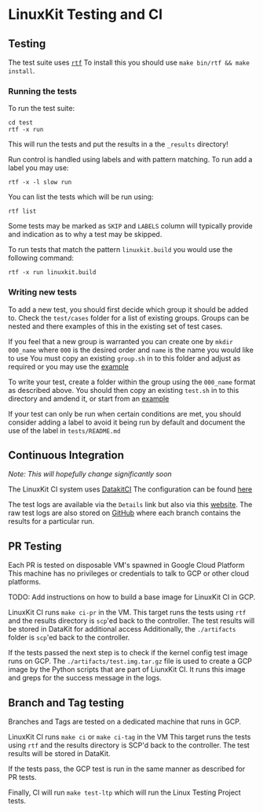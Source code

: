 LinuxKit Testing and CI
=======================

## Testing

The test suite uses [`rtf`](https://github.com/linuxkit/rtf)
To install this you should use `make bin/rtf && make install`.

### Running the tests

To run the test suite:

```
cd test
rtf -x run
```

This will run the tests and put the results in a the `_results` directory!

Run control is handled using labels and with pattern matching.
To run add a label you may use:

```
rtf -x -l slow run
```

You can list the tests which will be run using:

```
rtf list
```

Some tests may be marked as `SKIP` and `LABELS` column will typically provide and indication as to why a test may be skipped.

To run tests that match the pattern `linuxkit.build` you would use the following command:

```
rtf -x run linuxkit.build
```

### Writing new tests

To add a new test, you should first decide which group it should be added to.
Check the `test/cases` folder for a list of existing groups.
Groups can be nested and there examples of this in the existing set of test cases.

If you feel that a new group is warranted you can create one by `mkdir 000_name` where
`000` is the desired order and `name` is the name you would like to use
You must copy an existing `group.sh` in to this folder and adjust as required or you may use the
[example](https://github.com/linuxkit/rtf/tree/master/etc/templates/group.sh)

To write your test, create a folder within the group using the `000_name` format as described above.
You should then copy an existing `test.sh` in to this directory and amdend it,
or start from an [example](http://github.com/linuxkit/rtf/tree/master/etc/templates/test.sh)

If your test can only be run when certain conditions are met, you should consider adding a label to
avoid it being run by default and document the use of the label in `tests/README.md`

## Continuous Integration

*Note: This will hopefully change significantly soon*

The LinuxKit CI system uses [DatakitCI](https://github.com/moby/datakit/tree/master/ci)
The configuration can be found [here](https://github.com/linuxkit/linuxkit-ci)

The test logs are available via the `Details` link but also via this [website](https://linuxkit.datakit.ci). The raw test logs are also stored on [GitHub](https://github.com/linuxkit/linuxkit-logs) where each branch contains the results for a particular run.

## PR Testing

Each PR is tested on disposable VM's spawned in Google Cloud Platform
This machine has no privileges or credentials to talk to GCP or other cloud platforms.

TODO: Add instructions on how to build a base image for LinuxKit CI in GCP.

LinuxKit CI runs `make ci-pr` in the VM.
This target runs the tests using `rtf` and the results directory is `scp`'ed back to the controller.
The test results will be stored in DataKit for additional access
Additionally, the `./artifacts` folder is `scp`'ed back to the controller.

If the tests passed the next step is to check if the kernel config test image runs on GCP.
The `./artifacts/test.img.tar.gz` file is used to create a GCP image by the Python scripts
that are part of LiunxKit CI. It runs this image and greps for the success message in the logs.

## Branch and Tag testing

Branches and Tags are tested on a dedicated machine that runs in GCP.

LinuxKit CI runs `make ci` or `make ci-tag` in the VM
This target runs the tests using `rtf` and the results directory is SCP'd back to the controller.
The test results will be stored in DataKit.

If the tests pass, the GCP test is run in the same manner as described for PR tests.

Finally, CI will run `make test-ltp` which will run the Linux Testing Project tests.
